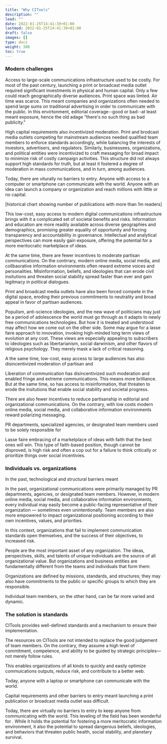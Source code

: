 ```yaml
---
title: "Why CITools"
description: ""
lead: ""
date: 2022-01-25T14:41:39+01:00
lastmod: 2022-01-25T14:41:39+01:00
draft: false
images: []
type: docs
weight: 300
toc: true
---
```


### Modern challenges

Access to large-scale communications infrastructure used to be costly. For most of the past century, launching a print or broadcast media outlet required significant investments in physical and human capital. Only a few could reach geographically diverse audiences. Print space was limted. Air time was scarce. This meant companies and organizations often needed to spend large sums on traditional advertising in order to communicate with the public. In this envirtonment, editorial coverage--good or bad--at least meant exposure, hence the old adage "there's no such thing as bad publicity."

High capital requirements also incentivized moderation. Print and brodcast media outlets competing for mainstream audiences needed qualified team members to enforce standards accordingly, while balancing the interests of investors, advertisers, and regulators. Similarly, businessees, organizations, and political entities were incentivized to craft messaging for broad impact to minimize risk of costly campaign activities. This structure did not always support high standards for truth, but at least it fostered a degree of moderation in mass communications, and in turn, among audiences.

Today, there are viturally no barriers to entry. Anyone with access to a computer or smartphone can communicate with the world. Anyone with an idea can launch a company or organization and reach millions with little or no capital. 

[historical chart showing number of publications with more than 1m readers]

This low-cost, easy access to modern digital communications infrastructure brings with it a complicated set of societal benefits and risks. Information and education are more readily available across diverse geographies and demographics, promising greater equality of opportunity and forcing transparency and accountability in governance. Intellectual and analytical perspectives can more easily gain exposure, offering the potential for a more meritocratic marketplace of ideas.

At the same time, there are fewer incentives to moderate partisan communications. On the contrrary, modern online media, social media, and collbaorative information environments often reward extreme voices and personalities. Misinformation, beliefs, and ideologies that can erode civil insitutions and threaten social stability spread faster than ever and gain legitmacy in political dialogues. 

Print and broadcast media outlets have also been forced compete in the digital space, eroding their previous commitments to neutrality and broad appeal in favor of partisan audiences.

Populism, anti-science ideologies, and the new wave of politicians may just be a period of adolescence the world must go through as it adapts to newly free communications technologies. But how it is treated and understood may affect how we come out on the other side. Some may argue for a lasse faire approach to innovation, invoking high-minded long term views of evolution at any cost. These views are especially appealing to subscribers to ideologies such as libertarianism, social darwinism, and other flavors of religious psychology. They merely mask a lack of critical reasoning. 

A the same time, low-cost, easy access to large audiences has also disincentivized moderation of partisan and 

Liberation of communication has disincentivized such moderation and enabled fringe and extreme communications. This means more brilliance. But at the same time, so has access to misinformation, that threaten to erode the insitutions that enable social stability and societal progress.

There are also fewer incentives to reduce partisanship in editorial and organizational communications. On the contrary, with low costs modern online media, social media, and collaborative information environments reward polarizing messaging. 

PR departments, specialized agencies, or designated team members used to be solely responsible for 

Lasse faire embracing of a marketplace of ideas with faith that the best ones will win. This type of faith-based position, though cannot be disproved, is high risk and often a cop out for a failure to think critically or prioritize things over social incentivies. 

### Individuals vs. organizations

In the past, technological and structural barriers meant 

In the past, organizational communications were primarily managed by PR departments, agencies, or designated team members. However, in modern online media, social media, and collaborative information environments, every individual may easily become a public-facing representative of their organization — sometimes even unintentionally. Team members are also more empowered to impact organizational positioning according to their own incentives, values, and priorities.

In this context, organizations that fail to implement communication standards open themselves, and the success of their objectives, to increased risk.

People are the most important asset of any organization. The ideas, perspectives, skills, and talents of unique individuals are the source of all organizational value. But organizations and business entities are fundamentally different from the teams and individuals that form them:

Organizations are defined by missions, standards, and structures; they may also have commitments to the public or specific groups to which they are responsible.

Individual team members, on the other hand, can be far more varied and dynamic.

### The solution is standards
CITools provides well-defined standards and a mechanism to ensure their implementation. 

The resources on CITools are not intended to replace the good judgement of team members. On the contrary, they assume a high level of commitment, competence, and ability to be guided by strategic principles—not merely follow rules.

This enables organizations of all kinds to quickly and easily optimize commuications outputs, reduce risk, and contribute to a better web.



 Today, anyone with a laptop or smartphone can communicate with the world. 

Capital requirements and other barriers to entry meant launching a print publication or broadcast media outlet was difficult.  

Today, there are virtually no barriers to entry to keep anyone from communicating with the world. This leveling of the field has been wonderful for . While it holds the potential for fostering a more meritocratic information environment, it also the potential to spread dangerous beliefs, ideologies, and behaviors that threaten public health, social stability, and planetary survival. 
